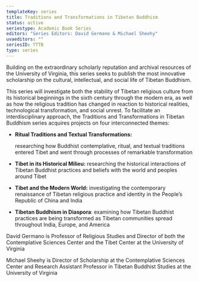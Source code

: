 ```yaml
---
templateKey: series
title: Traditions and Transformations in Tibetan Buddhism
status: active
seriestype: Academic Book Series
editors: "Series Editors: David Germano & Michael Sheehy"
uvaeditors: ""
seriesID: TTTB
type: series
---
```

Building on the extraordinary scholarly reputation and archival resources of the University of Virginia, this series seeks to publish the most innovative scholarship on the cultural, intellectual, and social life of Tibetan Buddhism.

This series will investigate both the stability of Tibetan religious culture from its historical beginnings in the sixth century through the modern era, as well as how the religious tradition has changed in reaction to historical realities, technological transformation, and social unrest. To facilitate an interdisciplinary approach, the Traditions and Transformations in Tibetan Buddhism series acquires projects on four interconnected themes:

* **Ritual Traditions and Textual Transformations:**

  researching how Buddhist contemplative, ritual, and textual traditions entered Tibet and went through processes of remarkable transformation
* **Tibet in its Historical Milieu:** researching the historical interactions of Tibetan Buddhist practices and beliefs with the world and peoples around Tibet
* **Tibet and the Modern World:** investigating the contemporary renaissance of Tibetan religious practice and identity in the People’s Republic of China and India
* **Tibetan Buddhism in Diaspora**: examining how Tibetan Buddhist practices are being transformed as Tibetan communities spread throughout India, Europe, and America

David Germano is Professor of Religious Studies and Director of both the Contemplative Sciences Center and the Tibet Center at the University of Virginia

Michael Sheehy is Director of Scholarship at the Contemplative Sciences Center and Research Assistant Professor in Tibetan Buddhist Studies at the University of Virginia